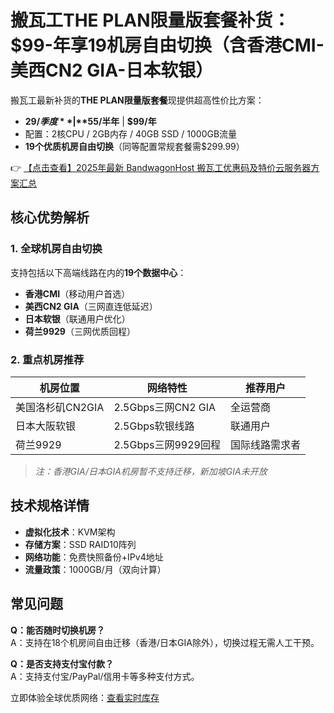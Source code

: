 # 搬瓦工THE PLAN限量版套餐补货：$99-年享19机房自由切换（含香港CMI-美西CN2 GIA-日本软银）

搬瓦工最新补货的**THE PLAN限量版套餐**现提供超高性价比方案：
- **$29/季度** | **$55/半年** | **$99/年**
- 配置：2核CPU / 2GB内存 / 40GB SSD / 1000GB流量
- **19个优质机房自由切换**（同等配置常规套餐需$299.99）

👉 [【点击查看】2025年最新 BandwagonHost 搬瓦工优惠码及特价云服务器方案汇总](https://bit.ly/banwagon)

## 核心优势解析

### 1. 全球机房自由切换
支持包括以下高端线路在内的**19个数据中心**：
- **香港CMI**（移动用户首选）
- **美西CN2 GIA**（三网直连低延迟）
- **日本软银**（联通用户优化）
- **荷兰9929**（三网优质回程）

### 2. 重点机房推荐
| 机房位置       | 网络特性                     | 推荐用户       |
|----------------|----------------------------|--------------|
| 美国洛杉矶CN2GIA | 2.5Gbps三网CN2 GIA         | 全运营商      |
| 日本大阪软银    | 2.5Gbps软银线路            | 联通用户      |
| 荷兰9929       | 2.5Gbps三网9929回程        | 国际线路需求者|

> *注：香港GIA/日本GIA机房暂不支持迁移，新加坡GIA未开放*

## 技术规格详情
- **虚拟化技术**：KVM架构
- **存储方案**：SSD RAID10阵列
- **网络功能**：免费快照备份+IPv4地址
- **流量政策**：1000GB/月（双向计算）

## 常见问题
**Q：能否随时切换机房？**  
A：支持在18个机房间自由迁移（香港/日本GIA除外），切换过程无需人工干预。

**Q：是否支持支付宝付款？**  
A：支持支付宝/PayPal/信用卡等多种支付方式。

立即体验全球优质网络：[查看实时库存](https://bit.ly/banwagon)